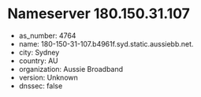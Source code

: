 # Nameserver 180.150.31.107

* as_number: 4764
* name: 180-150-31-107.b4961f.syd.static.aussiebb.net.
* city: Sydney
* country: AU
* organization: Aussie Broadband
* version: Unknown
* dnssec: false

